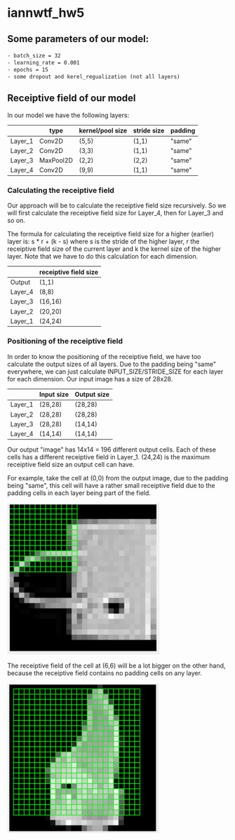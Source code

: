 # iannwtf_hw5

## Some parameters of our model:
    - batch_size = 32  
    - learning_rate = 0.001
    - epochs = 15 
    - some dropout and kerel_regualization (not all layers)

## Receiptive field of our model
In our model we have the following layers:

|         |   type    | kernel/pool size | stride size | padding |
|---------|-----------|------------------|-------------|---------|
| Layer_1 |  Conv2D   |       (5,5)      |    (1,1)    | "same"  |
| Layer_2 |  Conv2D   |       (3,3)      |    (1,1)    | "same"  |
| Layer_3 | MaxPool2D |       (2,2)      |    (2,2)    | "same"  |
| Layer_4 |  Conv2D   |       (9,9)      |    (1,1)    | "same"   |

### Calculating the receiptive field
Our approach will be to calculate the receiptive field size recursively.
So we will first calculate the receiptive field size for Layer_4, then
for Layer_3 and so on.

The formula for calculating the receiptive field size for a higher (earlier)
layer is: s * r + (k - s) where s is the stride of the higher layer, r the receiptive field size 
of the current layer and k the kernel size of the higher layer. Note that we have to do this calculation for
each dimension.

|         | receiptive field size | 
|---------|-----------------------|
| Output  |        (1,1)          |
| Layer_4 |        (8,8)          |
| Layer_3 |        (16,16)        |
| Layer_2 |        (20,20)        |
| Layer_1 |        (24,24)        |

### Positioning of the receiptive field

In order to know the positioning of the receiptive field, we have too
calculate the output sizes of all layers. Due to the padding being "same" everywhere, 
we can just calculate INPUT_SIZE/STRIDE_SIZE for each layer for each dimension.
Our input image has a size of 28x28. 

|         | Input size| Output size |
|---------|-----------|-------------|
| Layer_1 |  (28,28)  |   (28,28)   |
| Layer_2 |  (28,28)  |   (28,28)   |
| Layer_3 |  (28,28)  |   (14,14)   |
| Layer_4 |  (14,14)  |   (14,14)   |

Our output "image" has 14x14 = 196 different output cells.
Each of these cells has a different receiptive field in Layer_1. 
(24,24) is the maximum receiptive field size an output cell can have. 

For example, take the cell at (0,0) from the output image, due to the
padding being "same", this cell will have a rather small receiptive field
due to the padding cells in each layer being part of the field.

![at (0,0)](./img/r_field(0,0).PNG)

The receiptive field of the cell at (6,6) will be a lot bigger on the other
hand, because the receiptive field contains no padding cells on any layer.

![at (6,6)](./img/r_field(6,6).PNG)
